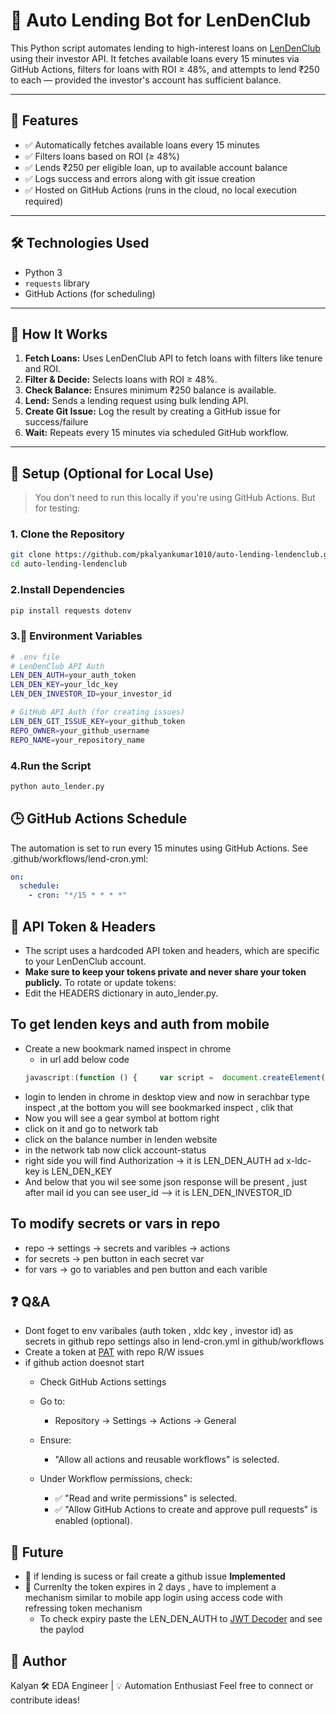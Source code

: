 # 💸 Auto Lending Bot for LenDenClub

This Python script automates lending to high-interest loans on [LenDenClub](https://www.lendenclub.com/) using their investor API. It fetches available loans every 15 minutes via GitHub Actions, filters for loans with ROI ≥ 48%, and attempts to lend ₹250 to each — provided the investor's account has sufficient balance.

---

## 📌 Features

- ✅ Automatically fetches available loans every 15 minutes
- ✅ Filters loans based on ROI (≥ 48%)
- ✅ Lends ₹250 per eligible loan, up to available account balance
- ✅ Logs success and errors along with git issue creation
- ✅ Hosted on GitHub Actions (runs in the cloud, no local execution required)

---

## 🛠️ Technologies Used

- Python 3
- `requests` library
- GitHub Actions (for scheduling)

---

## 🧠 How It Works

1. **Fetch Loans:** Uses LenDenClub API to fetch loans with filters like tenure and ROI.
2. **Filter & Decide:** Selects loans with ROI ≥ 48%.
3. **Check Balance:** Ensures minimum ₹250 balance is available.
4. **Lend:** Sends a lending request using bulk lending API.
5. **Create Git Issue:** Log the result by creating a GitHub issue for success/failure
6. **Wait:** Repeats every 15 minutes via scheduled GitHub workflow.

---

## 🚀 Setup (Optional for Local Use)

> You don't need to run this locally if you're using GitHub Actions. But for testing:

### 1. Clone the Repository
```bash
git clone https://github.com/pkalyankumar1010/auto-lending-lendenclub.git
cd auto-lending-lendenclub
```
### 2.Install Dependencies
```bash 
pip install requests dotenv
```
### 3.🔐 Environment Variables
```bash
# .env file
# LenDenClub API Auth
LEN_DEN_AUTH=your_auth_token
LEN_DEN_KEY=your_ldc_key
LEN_DEN_INVESTOR_ID=your_investor_id

# GitHub API Auth (for creating issues)
LEN_DEN_GIT_ISSUE_KEY=your_github_token
REPO_OWNER=your_github_username
REPO_NAME=your_repository_name
```
### 4.Run the Script
```bash
python auto_lender.py
```

## 🕒 GitHub Actions Schedule
The automation is set to run every 15 minutes using GitHub Actions.
See .github/workflows/lend-cron.yml:
```yml
on:
  schedule:
    - cron: "*/15 * * * *"
```

## 🔐 API Token & Headers
- The script uses a hardcoded API token and headers, which are specific to your LenDenClub account.
- **Make sure to keep your tokens private and never share your token publicly.**
To rotate or update tokens:
- Edit the HEADERS dictionary in auto_lender.py.

## To get lenden keys and auth from mobile
- Create a new bookmark named inspect in chrome
    - in url add below code 
    ```javascript
    javascript:(function () {     var script =  document.createElement('script');    script.src="//cdn.jsdelivr.net/npm/eruda";     document.body.appendChild(script);    script.onload = function () {         eruda.init()     } })();
    ```
- login to lenden in chrome  in desktop view and now in serachbar type inspect ,at the bottom you will see bookmarked inspect , clik that 
- Now you will see a gear symbol at bottom right 
- click on it and go to network tab 
- click on the balance number in lenden website
- in the network tab now click account-status
- right side you will find Authorization -> it is  LEN_DEN_AUTH ad x-ldc-key is  LEN_DEN_KEY
- And below that you wil see some json response will be present , just after mail id you can see user_id --> it is LEN_DEN_INVESTOR_ID

## To modify secrets or vars in repo
- repo -> settings -> secrets and varibles -> actions 
- for secrets -> pen button in each secret var
- for vars -> go to variables and pen button and each varible

## ❓ Q&A
- Dont foget to env varibales (auth token , xldc key , investor id) as secrets in github repo settings also in lend-cron.yml in github/workflows
- Create a token at [PAT](https://github.com/settings/personal-access-tokens) with repo R/W issues
- if github action doesnot start
    - Check GitHub Actions settings
    - Go to:
        - Repository → Settings → Actions → General

    - Ensure:
        - "Allow all actions and reusable workflows" is selected.

    - Under Workflow permissions, check:
        - ✅ "Read and write permissions" is selected.
        - ✅ "Allow GitHub Actions to create and approve pull requests" is enabled (optional).
## 🔮 Future 
- 📅 if lending is sucess or fail create a github issue **Implemented**
- 📅 Currenlty the token expires in 2 days , have to implement a mechanism similar to mobile app login using access code with refressing token mechanism
    - To check expiry paste the LEN_DEN_AUTH to [JWT Decoder](https://jwt.io/) and see the paylod

## 👤 Author
Kalyan
🛠 EDA Engineer | 💡 Automation Enthusiast
Feel free to connect or contribute ideas!
